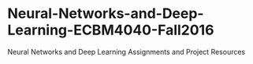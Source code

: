 # Neural-Networks-and-Deep-Learning-ECBM4040-Fall2016
Neural Networks and Deep Learning Assignments and Project Resources
